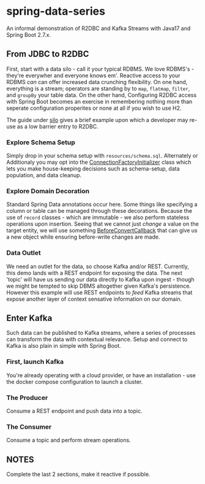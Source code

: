 # spring-data-series

An informal demonstration of R2DBC and Kafka Streams with Java17 and Spring Boot 2.7.x.

## From JDBC to R2DBC

First, start with a data silo - call it your typical RDBMS. We love RDBMS's - they're everywher and everyone knows em'. Reactive access to your RDBMS _can_ can offer increased data crunching flexibility. On one hand, everything is a stream; operators are standing by to `map`, `flatmap`, `filter`, and `groupBy` your table data. On the other hand, Configuring R2DBC access with Spring Boot becomes an exercise in remembering nothing more than seperate configuration properites or none at all if you wish to use H2.

The guide under [silo]() gives a brief example upon which a developer may re-use as a low barrier entry to R2DBC. 

### Explore Schema Setup

Simply drop in your schema setup with `resources/schema.sql`. Alternately or Additionaly you may opt into the [ConnectionFactoryInitializer]() class which lets you make house-keeping decisions such as schema-setup, data population, and data cleanup.

### Explore Domain Decoration

Standard Spring Data annotations occur here. Some things like specifying a column or table can be managed through these decorations.
Because the use of `record` classes - which are immutable - we also perform stateless operations upon insertion. Seeing that we cannot just _change_ a value on the target entity, we will use something [BeforeConvertCallback]() that can give us a new object while ensuring before-write changes are made.

### Data Outlet

We need an outlet for the data, so choose Kafka and/or REST.
Currently, this demo lands with a REST endpoint for exposing the data. The next 'topic' will have us sending our data directly to Kafka upon ingest - though we might be tempted to skip DBMS altogether given Kafka's persistence. However this example will use REST endpoints to _feed_ Kafka streams that expose another layer of context sensative information on our domain.

## Enter Kafka

Such data can be published to Kafka streams, where a series of processes can transform the data with contextual relevance. Setup and connect to Kafka is also plain in simple with Spring Boot. 

### First, launch Kafka

You're already operating with a cloud provider, or have an installation - use the docker compose configuration to launch a cluster. 

### The Producer

Consume a REST endpoint and push data into a topic.

### The Consumer

Consume a topic and perform stream operations.


## NOTES

Complete the last 2 sections, make it reactive if possible.  
